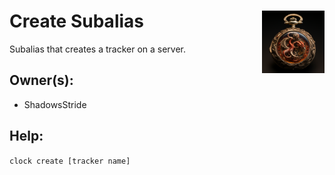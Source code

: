 <h1>Create Subalias<img align="right" src="../../Data/main.png" width="100px"></h1>

Subalias that creates a tracker on a server.

## Owner(s):
- ShadowsStride

## Help:
`clock create [tracker name]`